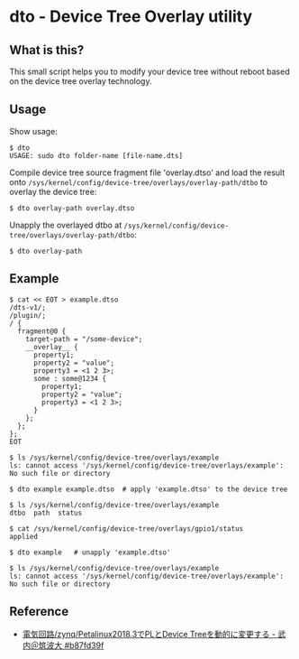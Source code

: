 dto - Device Tree Overlay utility
=====================

What is this?
----------

This small script helps you to modify your device tree without reboot based on the device tree overlay technology.

Usage
----------

Show usage:
```console
$ dto
USAGE: sudo dto folder-name [file-name.dts]
```

Compile device tree source fragment file 'overlay.dtso' and 
load the result onto
`/sys/kernel/config/device-tree/overlays/overlay-path/dtbo`
to overlay the device tree:
```console
$ dto overlay-path overlay.dtso
```

Unapply the overlayed dtbo at 
`/sys/kernel/config/device-tree/overlays/overlay-path/dtbo`:
```console
$ dto overlay-path
```


Example
----------

```console
$ cat << EOT > example.dtso
/dts-v1/;
/plugin/;
/ {
  fragment@0 {
    target-path = "/some-device";
    __overlay__ {
      property1;
      property2 = "value";
      property3 = <1 2 3>;
      some : some@1234 {
        property1;
        property2 = "value";
        property3 = <1 2 3>;
      }
    };
  };
};
EOT

$ ls /sys/kernel/config/device-tree/overlays/example
ls: cannot access '/sys/kernel/config/device-tree/overlays/example': No such file or directory

$ dto example example.dtso  # apply 'example.dtso' to the device tree

$ ls /sys/kernel/config/device-tree/overlays/example
dtbo  path  status

$ cat /sys/kernel/config/device-tree/overlays/gpio1/status
applied

$ dto example   # unapply 'example.dtso'

$ ls /sys/kernel/config/device-tree/overlays/example
ls: cannot access '/sys/kernel/config/device-tree/overlays/example': No such file or directory
```

Reference
---------
* [電気回路/zynq/Petalinux2018.3でPLとDevice Treeを動的に変更する - 武内＠筑波大 #b87fd39f](https://dora.bk.tsukuba.ac.jp/~takeuchi/?%E9%9B%BB%E6%B0%97%E5%9B%9E%E8%B7%AF%2Fzynq%2FPetalinux2018.3%E3%81%A7PL%E3%81%A8Device%20Tree%E3%82%92%E5%8B%95%E7%9A%84%E3%81%AB%E5%A4%89%E6%9B%B4%E3%81%99%E3%82%8B#b87fd39f)
